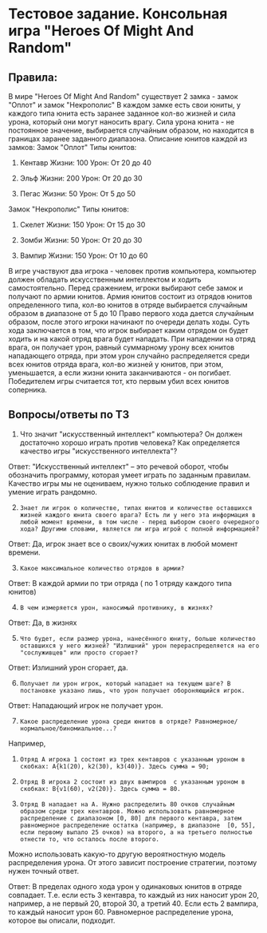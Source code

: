 # Тестовое задание. Консольная игра "Heroes Of Might And Random"
## Правила:
В мире "Heroes Of Might And Random" существует 2 замка - замок "Оплот" и замок "Некрополис"
В каждом замке есть свои юниты, у каждого типа юнита есть заранее заданное кол-во жизней и сила урона, который они могут наносить врагу.
Сила урона юнита - не постоянное значение, выбирается случайным образом, но находится в границах заранее заданного диапазона.
Описание юнитов каждой из замков:
Замок "Оплот"
Типы юнитов:
1) Кентавр
Жизни: 100
Урон: От 20 до 40

2) Эльф
Жизни: 200
Урон: От 20 до 30

3) Пегас
Жизни: 50
Урон: От 5 до 50

Замок "Некрополис"
Типы юнитов:
1) Скелет
Жизни: 150
Урон: От 15 до 30

2) Зомби
Жизни: 50
Урон: От 20 до 30

3) Вампир
Жизни: 150
Урон: От 10 до 60

В игре участвуют два игрока - человек против компьютера, компьютер должен обладать искусственным интеллектом и ходить самостоятельно.
Перед сражением, игроки выбирают себе замок и получают по армии юнитов.
Армия юнитов состоит из отрядов юнитов определенного типа, кол-во юнитов в отряде выбирается случайным образом в диапазоне от 5 до 10
Право первого хода дается случайным образом, после этого игроки начинают по очереди делать ходы.
Суть хода заключается в том, что игрок выбирает каким отрядом он будет ходить и на какой отряд врага будет нападать.
При нападении на отряд врага, он получает урон, равный суммарному урону всех юнитов нападающего отряда, при этом урон случайно распределяется  среди всех юнитов отряда врага, кол-во жизней у юнитов, при этом,  уменьшается, а если жизни юнита заканчиваются - он погибает.
Победителем игры считается тот, кто первым убил всех юнитов соперника.

## Вопросы/ответы по ТЗ
1. Что значит "искусственный интеллект" компьютера? Он должен достаточно хорошо играть против человека? Как определяется качество игры "искусственного интеллекта"?

Ответ: "Искусственный интеллект" – это речевой оборот, чтобы обозначить программу, которая умеет играть по заданным правилам. Качество игры мы не оцениваем, нужно только соблюдение правил и умение играть рандомно.

2.     Знает ли игрок о количестве, типах юнитов и количестве оставшихся жизней каждого юнита своего врага? Есть ли у него эта информация в любой момент времени, в том числе - перед выбором своего очередного хода? Другими словами, является ли игра игрой с полной информацией?

Ответ: Да, игрок знает все о своих/чужих юнитах в любой момент времени.

3.     Какое максимальное количество отрядов в армии? 
Ответ: В каждой армии по три отряда ( по 1 отряду каждого типа юнитов)

4.     В чем измеряется урон, наносимый противнику, в жизнях? 
Ответ: Да, в жизнях

5.     Что будет, если размер урона, нанесённого юниту, больше количество оставшихся у него жизней? "Излишний" урон перераспределяется на его "сослуживцев" или просто сгорает?  
Ответ: Излишний урон сгорает, да.

6.     Получает ли урон игрок, который нападает на текущем шаге? В постановке указано лишь, что урон получает обороняющийся игрок. 
Ответ: Нападающий игрок не получает урон.

7.     Какое распределение урона среди юнитов в отряде? Равномерное/нормальное/биномиальное...?
Например, 

1.     Отряд А игрока 1 состоит из трех кентавров с указанным уроном в скобках: А{k1(20), k2(30), k3(40)}. Здесь сумма = 90;

2.     Отряд B игрока 2 состоит из двух вампиров  с указанным уроном в скобках: B{v1(60), v2(20)}. Здесь сумма = 80.

3.     Отряд B нападает на А. Нужно распределить 80 очков случайным образом среди трех кентавров. Можно использовать равномерное распределение с диапазоном [0, 80] для первого кентавра, затем равномерное распределение остатка (например, в диапазоне  [0, 55], если первому выпало 25 очков) на второго, а на третьего полностью отнести то, что осталось после второго. 
Можно использовать какую-то другую вероятностную модель распределения урона.
От этого зависит построение стратегии, поэтому нужен точный ответ.

Ответ: В пределах одного хода урон у одинаковых юнитов в отряде совпадает. Т.е. если есть 3 кентавра, то каждый из них наносит урон 20, например, а не первый 20, второй 30, а третий 40. 
Если есть 2 вампира, то каждый наносит урон 60. Равномерное распределение урона, которое вы описали, подходит.